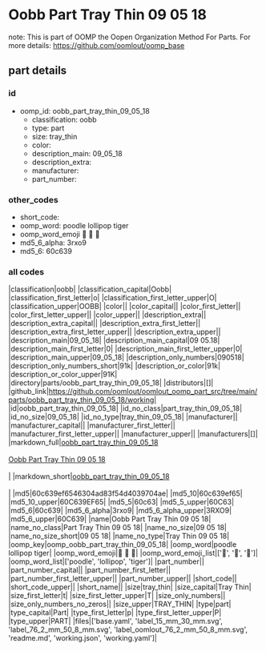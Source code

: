 # Oobb Part Tray Thin 09 05 18  

note: This is part of OOMP the Oopen Organization Method For Parts. For more details: https://github.com/oomlout/oomp_base

##  part details





### id
* oomp_id: oobb_part_tray_thin_09_05_18
  * classification: oobb
  * type: part
  * size: tray_thin
  * color: 
  * description_main: 09_05_18
  * description_extra: 
  * manufacturer: 
  * part_number: 

### other_codes
* short_code: 
* oomp_word: poodle lollipop tiger
* oomp_word_emoji :poodle: :lollipop: :tiger:
* md5_6_alpha: 3rxo9
* md5_6: 60c639

### all codes 
|classification|oobb|
|classification_capital|Oobb|
|classification_first_letter|o|
|classification_first_letter_upper|O|
|classification_upper|OOBB|
|color||
|color_capital||
|color_first_letter||
|color_first_letter_upper||
|color_upper||
|description_extra||
|description_extra_capital||
|description_extra_first_letter||
|description_extra_first_letter_upper||
|description_extra_upper||
|description_main|09_05_18|
|description_main_capital|09 05.18|
|description_main_first_letter|0|
|description_main_first_letter_upper|0|
|description_main_upper|09_05_18|
|description_only_numbers|090518|
|description_only_numbers_short|91k|
|description_or_color|91k|
|description_or_color_upper|91K|
|directory|parts/oobb_part_tray_thin_09_05_18|
|distributors|[]|
|github_link|https://github.com/oomlout/oomlout_oomp_part_src/tree/main/parts/oobb_part_tray_thin_09_05_18/working|
|id|oobb_part_tray_thin_09_05_18|
|id_no_class|part_tray_thin_09_05_18|
|id_no_size|09_05_18|
|id_no_type|tray_thin_09_05_18|
|manufacturer||
|manufacturer_capital||
|manufacturer_first_letter||
|manufacturer_first_letter_upper||
|manufacturer_upper||
|manufacturers|[]|
|markdown_full|[oobb_part_tray_thin_09_05_18](https://github.com/oomlout/oomlout_oomp_part_src/tree/main/parts/oobb_part_tray_thin_09_05_18/working)<br>[](https://github.com/oomlout/oomlout_oomp_part_src/tree/main/parts/oobb_part_tray_thin_09_05_18/working)<br>[Oobb Part Tray Thin 09 05 18](https://github.com/oomlout/oomlout_oomp_part_src/tree/main/parts/oobb_part_tray_thin_09_05_18/working)<br><br>|
|markdown_short|[oobb_part_tray_thin_09_05_18](https://github.com/oomlout/oomlout_oomp_part_src/tree/main/parts/oobb_part_tray_thin_09_05_18/working)<br><br>|
|md5|60c639ef6546304ad83f54d4039704ae|
|md5_10|60c639ef65|
|md5_10_upper|60C639EF65|
|md5_5|60c63|
|md5_5_upper|60C63|
|md5_6|60c639|
|md5_6_alpha|3rxo9|
|md5_6_alpha_upper|3RXO9|
|md5_6_upper|60C639|
|name|Oobb Part Tray Thin 09 05 18|
|name_no_class|Part Tray Thin 09 05 18|
|name_no_size|09 05 18|
|name_no_size_short|09 05 18|
|name_no_type|Tray Thin 09 05 18|
|oomp_key|oomp_oobb_part_tray_thin_09_05_18|
|oomp_word|poodle lollipop tiger|
|oomp_word_emoji|:poodle: :lollipop: :tiger:|
|oomp_word_emoji_list|[':poodle:', ':lollipop:', ':tiger:']|
|oomp_word_list|['poodle', 'lollipop', 'tiger']|
|part_number||
|part_number_capital||
|part_number_first_letter||
|part_number_first_letter_upper||
|part_number_upper||
|short_code||
|short_code_upper||
|short_name||
|size|tray_thin|
|size_capital|Tray Thin|
|size_first_letter|t|
|size_first_letter_upper|T|
|size_only_numbers||
|size_only_numbers_no_zeros||
|size_upper|TRAY_THIN|
|type|part|
|type_capital|Part|
|type_first_letter|p|
|type_first_letter_upper|P|
|type_upper|PART|
|files|['base.yaml', 'label_15_mm_30_mm.svg', 'label_76_2_mm_50_8_mm.svg', 'label_oomlout_76_2_mm_50_8_mm.svg', 'readme.md', 'working.json', 'working.yaml']|
